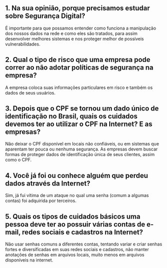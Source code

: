 ## 1. Na sua opinião, porque precisamos estudar sobre Segurança Digital? 

É importante para que possamos entender como funciona a manipulação dos nossos dados na rede e como eles são tratados, para assim desenvolver melhores sistemas e nos proteger melhor de possíveis vulnerabilidades.

## 2. Qual o tipo de risco que uma empresa pode correr ao não adotar políticas de segurança na empresa? 

A empresa coloca suas informações particulares em risco e também os dados de seus usuários.

## 3. Depois que o CPF se tornou um dado único de identificação no Brasil, quais os cuidados devemos ter ao utilizar o CPF na Internet? E as empresas? 

Não deixar o CPF disponível em locais não confiáveis, ou em sistemas que aparentam ter pouca ou nenhuma segurança. As empresas devem buscar formas de proteger dados de identificação única de seus clientes, assim como o CPF.

## 4. Você já foi ou conhece alguém que perdeu dados através da Internet? 

Sim, já fui vítima de um ataque no qual uma senha (comum a algumas contas) foi adquirida por terceiros. 

## 5. Quais os tipos de cuidados básicos uma pessoa deve ter ao possuir várias contas de e-mail, redes sociais e cadastros na Internet?

Não usar senhas comuns a diferentes contas, tentando variar e criar senhas fortes e diversificadas em suas redes sociais e cadastros, não manter anotações de senhas em arquivos locais, muito menos em arquivos disponíveis na internet.


